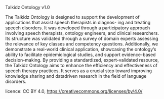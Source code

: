 Talkidz Ontology v1.0

The Talkidz Ontology is designed to support the development of applications that assist speech therapists in diagnos-
ing and treating speech disorders. It was developed through a participatory approach involving speech therapists, ontology
engineers, and clinical researchers. Its structure was validated through a survey of domain experts assessing the relevance of key classes and competency questions. Additionally, we demonstrate a real-world clinical application, showcasing the ontology’s ability to facilitate epidemiological studies, and support evidence-based decision-making. By providing
a standardized, expert-validated resource, the Talkidz Ontology aims to enhance the efficiency and effectiveness of speech therapy practices.
 It serves as a crucial step toward improving knowledge sharing and datadriven research in the field of language disorders.

licence:  CC BY 4.0, https://creativecommons.org/licenses/by/4.0/
